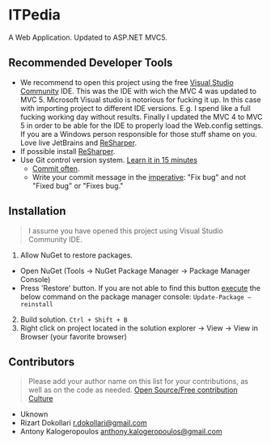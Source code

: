 # ITPedia
A Web Application. Updated to ASP.NET MVC5.

## Recommended Developer Tools
- We recommend to open this project using the free [Visual Studio Community](https://www.visualstudio.com/en-us/products/visual-studio-community-vs.aspx) IDE. This was the IDE with wich the MVC 4 was updated to MVC 5. Microsoft Visual studio is notorious for fucking it up. In this case with importing project to different IDE versions. E.g. I spend like a full fucking working day without results. Finally I updated the MVC 4 to MVC 5 in order to be able for the IDE to properly load the Web.config settings. If you are a Windows person responsible for those stuff shame on you. Love live JetBrains and [ReSharper](https://www.jetbrains.com/resharper/).
- If possible install [ReSharper](https://www.jetbrains.com/resharper/). 
- Use Git control version system. [Learn it in 15 minutes](https://try.github.io/levels/1/challenges/1)
  - [Commit often](https://sethrobertson.github.io/GitBestPractices/).
  - Write your commit message in the [imperative](https://robots.thoughtbot.com/5-useful-tips-for-a-better-commit-message): "Fix bug" and not "Fixed bug" or "Fixes bug."
## Installation
> I assume you have opened this project using Visual Studio Community IDE.  

1. Allow NuGet to restore packages.
 - Open NuGet (Tools -> NuGet Package Manager -> Package Manager Console)
 - Press 'Restore' button. If you are not able to find this button [execute](https://docs.nuget.org/consume/reinstalling-packages) the below command on the package manager console: `Update-Package –reinstall`
2. Build solution. `Ctrl + Shift + B`
3. Right click on project located in the solution explorer -> View -> View  in Browser (your  favorite browser)


## Contributors
> Please add your author name on this list for your contributions, as well as on the code as needed. [Open Source/Free contribution Culture](http://www.webweavertech.com/costin/archives/000320.html)  

- Uknown
- Rizart Dokollari <r.dokollari@gmail.com>
- Antony Kalogeropoulos <anthony.kalogeropoulos@gmail.com>